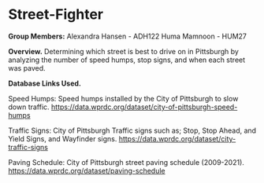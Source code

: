 # Street-Fighter

**Group Members:**
Alexandra Hansen - ADH122
Huma Mamnoon - HUM27

**Overview.**
Determining which street is best to drive on in Pittsburgh by analyzing the number of speed humps, stop signs, and when each street was paved.

**Database Links Used.**

Speed Humps: Speed humps installed by the City of Pittsburgh to slow down traffic.
https://data.wprdc.org/dataset/city-of-pittsburgh-speed-humps

Traffic Signs: City of Pittsburgh Traffic signs such as; Stop, Stop Ahead, and Yield Signs, and Wayfinder signs.
https://data.wprdc.org/dataset/city-traffic-signs

Paving Schedule: City of Pittsburgh street paving schedule (2009-2021).
https://data.wprdc.org/dataset/paving-schedule

